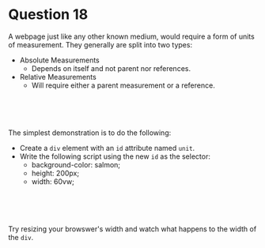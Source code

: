 # Question 18
A webpage just like any other known medium, would require a form of 
units of measurement. They generally are split into two types:
- Absolute Measurements
    - Depends on itself and not parent nor references.
- Relative Measurements
    - Will require either a parent measurement or a reference.

<br/>
<br/>
<br/>

The simplest demonstration is to do the following:
- Create a `div` element with an `id` attribute named `unit`.
- Write the following script using the new `id` as the selector:
    - background-color: salmon;
    - height: 200px;
    - width: 60vw;

<br/>
<br/>
<br/>

Try resizing your browswer's width and watch what happens to the width of the `div`.